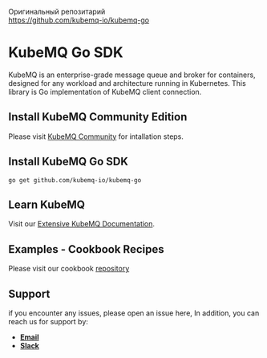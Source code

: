 Оригинальный репозитарий  
https://github.com/kubemq-io/kubemq-go


# KubeMQ Go SDK
KubeMQ is an enterprise-grade message queue and broker for containers, designed for any workload and architecture running in Kubernetes.
This library is Go implementation of KubeMQ client connection.

## Install KubeMQ Community Edition
Please visit [KubeMQ Community](https://github.com/kubemq-io/kubemq-community) for intallation steps.

## Install KubeMQ Go SDK

```
go get github.com/kubemq-io/kubemq-go
```
## Learn KubeMQ
Visit our [Extensive KubeMQ Documentation](https://docs.kubemq.io/).

## Examples - Cookbook Recipes
Please visit our cookbook [repository](https://github.com/kubemq-io/go-sdk-cookbook)


## Support
if you encounter any issues, please open an issue here,
In addition, you can reach us for support by:
- [**Email**](mailto://support@kubemq.io)
- [**Slack**](https://kubmq.slack.com)
